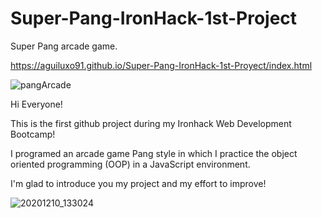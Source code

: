 # Super-Pang-IronHack-1st-Project
Super Pang arcade game.

https://aguiluxo91.github.io/Super-Pang-IronHack-1st-Proyect/index.html

![pangArcade](https://user-images.githubusercontent.com/71900287/101769958-0c698e00-3ae8-11eb-9ea1-716179be2c03.png)

Hi Everyone!

This is the first github project during my Ironhack Web Development Bootcamp!

I programed an arcade game Pang style in which I practice the object oriented programming (OOP) in a JavaScript environment.

I'm glad to introduce you my project and my effort to improve!

![20201210_133024](https://user-images.githubusercontent.com/71900287/101773505-29549000-3aed-11eb-9fed-a3cd7a304594.gif)

